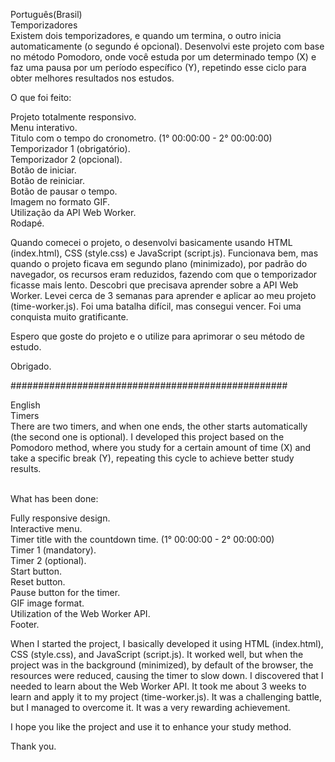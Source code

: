 Português(Brasil)<br>
Temporizadores<br>
Existem dois temporizadores, e quando um termina, o outro inicia automaticamente (o segundo é opcional). Desenvolvi este projeto com base no método Pomodoro, onde você estuda por um determinado tempo (X) e faz uma pausa por um período específico (Y), repetindo esse ciclo para obter melhores resultados nos estudos.<br>

O que foi feito:<br>

Projeto totalmente responsivo.<br>
Menu interativo.<br>
Titulo com o tempo do cronometro. (1° 00:00:00 - 2° 00:00:00)<br>
Temporizador 1 (obrigatório).<br>
Temporizador 2 (opcional).<br>
Botão de iniciar.<br>
Botão de reiniciar.<br>
Botão de pausar o tempo.<br>
Imagem no formato GIF.<br>
Utilização da API Web Worker.<br>
Rodapé.<br>

Quando comecei o projeto, o desenvolvi basicamente usando HTML (index.html), CSS (style.css) e JavaScript (script.js). Funcionava bem, mas quando o projeto ficava em segundo plano (minimizado), por padrão do navegador, os recursos eram reduzidos, fazendo com que o temporizador ficasse mais lento.
Descobri que precisava aprender sobre a API Web Worker. Levei cerca de 3 semanas para aprender e aplicar ao meu projeto (time-worker.js). Foi uma batalha difícil, mas consegui vencer. Foi uma conquista muito gratificante.<br>

Espero que goste do projeto e o utilize para aprimorar o seu método de estudo.<br>

Obrigado.<br>

##################################################

English<br>
Timers<br>
There are two timers, and when one ends, the other starts automatically (the second one is optional). I developed this project based on the Pomodoro method, where you study for a certain amount of time (X) and take a specific break (Y), repeating this cycle to achieve better study results.<br>
<br>

What has been done:<br>

Fully responsive design.<br>
Interactive menu.<br>
Timer title with the countdown time. (1° 00:00:00 - 2° 00:00:00)<br>
Timer 1 (mandatory).<br>
Timer 2 (optional).<br>
Start button.<br>
Reset button.<br>
Pause button for the timer.<br>
GIF image format.<br>
Utilization of the Web Worker API.<br>
Footer.<br>

When I started the project, I basically developed it using HTML (index.html), CSS (style.css), and JavaScript (script.js). It worked well, but when the project was in the background (minimized), by default of the browser, the resources were reduced, causing the timer to slow down.
I discovered that I needed to learn about the Web Worker API. It took me about 3 weeks to learn and apply it to my project (time-worker.js). It was a challenging battle, but I managed to overcome it. It was a very rewarding achievement.<br>

I hope you like the project and use it to enhance your study method.<br>

Thank you.
